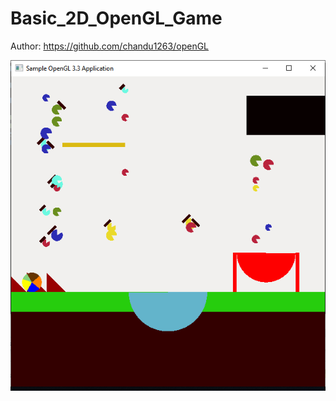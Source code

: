 # Basic_2D_OpenGL_Game

Author: https://github.com/chandu1263/openGL

![](https://github.com/game-works/Basic_2D_OpenGL_Game/blob/master/screenshot.PNG)
